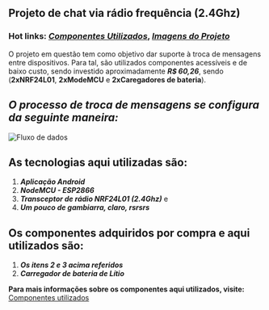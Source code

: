 ## Projeto de chat via rádio frequência (2.4Ghz)

### Hot links: _<a href="https://github.com/sostenesg7/Chat-Radio-NodeMCU-Android/wiki/Componentes-Utilizados">Componentes Utilizados</a>_, _<a href="https://github.com/sostenesg7/Chat-Radio-NodeMCU-Android/wiki/Imagens-do-projeto">Imagens do Projeto</a>_

O projeto em questão tem como objetivo dar suporte à troca de mensagens entre dispositivos. Para tal, são utilizados componentes acessíveis e de baixo custo, sendo investido aproximadamente _**R$ 60,26**_, sendo (**2xNRF24L01**, **2xModeMCU** e **2xCaregadores de bateria**).

## _**O processo de troca de mensagens se configura da seguinte maneira:**_

![Fluxo de dados](https://3.bp.blogspot.com/-OKhQK2Snfv4/WYk1p44LeKI/AAAAAAAAFGc/n0w7XNj4kMMRqgA-KGGPyMHkkTG9beXVACLcBGAs/s1600/radio.jpg)


## As tecnologias aqui utilizadas são:
1. _**Aplicação Android**_
2. _**NodeMCU - ESP2866**_
3. _**Transceptor de rádio NRF24L01 (2.4Ghz)**_ e
4. _**Um pouco de gambiarra, claro, rsrsrs**_

## Os componentes adquiridos por compra e aqui utilizados são:
1. _**Os itens 2 e 3 acima referidos**_
3. _**Carregador de bateria de Lítio**_<br>


**Para mais informações sobre os componentes aqui utilizados, visite:**
<a href="Componentes-Utilizados">Componentes utilizados</a>

